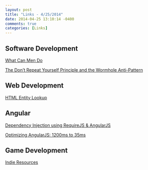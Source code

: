 ```yaml
---
layout: post
title: "Links - 4/25/2014"
date: 2014-04-25 13:10:14 -0400
comments: true
categories: [Links]
---
```


Software Development
--------------------
[What Can Men Do](http://blog.codinghorror.com/what-can-men-do/)

[The Don’t Repeat Yourself Principle and the Wormhole Anti-Pattern](http://codebetter.com/jeremymiller/2007/03/22/the-dont-repeat-yourself-principle-and-the-wormhole-anti-pattern/)

Web Development
---------------
[HTML Entity Lookup](http://entity-lookup.leftlogic.com/)

Angular
-------
[Dependency Injection using RequireJS & AngularJS](http://solutionoptimist.com/2013/09/30/requirejs-angularjs-dependency-injection/)

[Optimizing AngularJS: 1200ms to 35ms](http://blog.scalyr.com/2013/10/31/angularjs-1200ms-to-35ms/)

Game Development
----------------
[Indie Resources](http://www.pixelprospector.com/indie-resources/)
